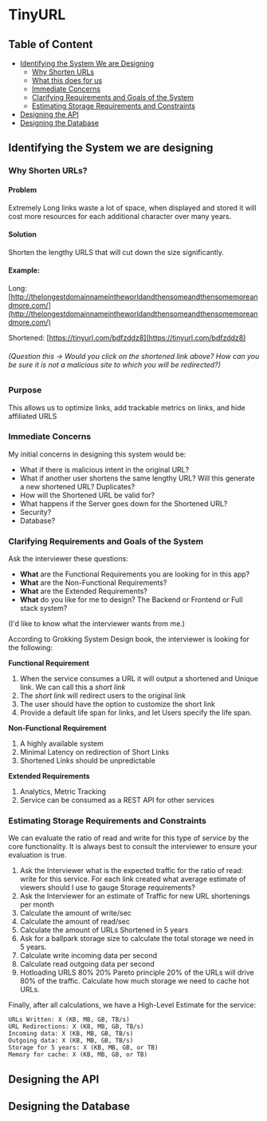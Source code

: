 # TinyURL

## Table of Content
- [Identifying the System We are Designing](#identifying-the-system-we-are-designing)
  - [Why Shorten URLs](#why-shorten-urls)
  - [What this does for us](#what-this-does-for-us)
  - [Immediate Concerns](#immediate-concerns)
  - [Clarifying Requirements and Goals of the System](#clarifying-requirements-and-goals-of-the-system)
  - [Estimating Storage Requirements and Constraints](#estimating-storage-requirements-and-constraints)
- [Designing the API](#designing-the-api)
- [Designing the Database](#desigining-the-database)

## Identifying the System we are designing

### Why Shorten URLs?

#### Problem

Extremely Long links waste a lot of space, when displayed and stored it will cost more resources for each additional character over many years.

#### Solution

Shorten the lengthy URLS that will cut down the size significantly.

#### Example:

Long:
[http://thelongestdomainnameintheworldandthensomeandthensomemoreandmore.com/](http://thelongestdomainnameintheworldandthensomeandthensomemoreandmore.com/)

Shortened:
[https://tinyurl.com/bdfzddz8](https://tinyurl.com/bdfzddz8)

###### (Question this -> Would you click on the shortened link above? How can you be sure it is not a malicious site to which you will be redirected?)

### Purpose

This allows us to optimize links, add trackable metrics on links, and hide affiliated URLS

### Immediate Concerns

My initial concerns in designing this system would be:
- What if there is malicious intent in the original URL?
- What if another user shortens the same lengthy URL? Will this generate a new shortened URL? Duplicates?
- How will the Shortened URL be valid for?
- What happens if the Server goes down for the Shortened URL?
- Security?
- Database?

### Clarifying Requirements and Goals of the System

Ask the interviewer these questions:

- **What** are the Functional Requirements you are looking for in this app?
- **What** are the Non-Functional Requirements?
- **What** are the Extended Requirements?
- **What** do you like for me to design? The Backend or Frontend or Full stack system?

(I'd like to know what the interviewer wants from me.)

According to Grokking System Design book, the interviewer is looking for the following:

**Functional Requirement**
1. When the service consumes a URL it will output a shortened and Unique link. We can call this a *short link*
2. The *short link* will redirect users to the original link
3. The user should have the option to customize the short link
4. Provide a default life span for links, and let Users specify the life span.

**Non-Functional Requirement**
1. A highly available system
2. Minimal Latency on redirection of Short Links
3. Shortened Links should be unpredictable

**Extended Requirements**
1. Analytics, Metric Tracking
2. Service can be consumed as a REST API for other services

### Estimating Storage Requirements and Constraints

We can evaluate the ratio of read and write for this type of service by the core functionality. It is always best to consult the interviewer to ensure your evaluation is true.

1. Ask the Interviewer what is the expected traffic for the ratio of read: write for this service. For each link created what average estimate of viewers should I use to gauge Storage requirements?
2. Ask the Interviewer for an estimate of Traffic for new URL shortenings per month
3. Calculate the amount of write/sec
4. Calculate the amount of read/sec
5. Calculate the amount of URLs Shortened in 5 years
6. Ask for a ballpark storage size to calculate the total storage we need in 5 years.
7. Calculate write incoming data per second
8. Calculate read outgoing data per second
9. Hotloading URLS 80% 20% Pareto principle 20% of the URLs will drive 80% of the traffic. Calculate how much storage we need to cache hot URLs.

Finally, after all calculations, we have a High-Level Estimate for the service:

```
URLs Written: X (KB, MB, GB, TB/s)
URL Redirections: X (KB, MB, GB, TB/s)
Incoming data: X (KB, MB, GB, TB/s)
Outgoing data: X (KB, MB, GB, TB/s)
Storage for 5 years: X (KB, MB, GB, or TB)
Memory for cache: X (KB, MB, GB, or TB)
```

## Designing the API

## Designing the Database


